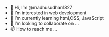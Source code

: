 - 👋 Hi, I’m @madhusudhan1827
- 👀 I’m interested in web development
- 🌱 I’m currently learning html,CSS, JavaScript
- 💞️ I’m looking to collaborate on ...
- 📫 How to reach me ...

<!---
madhusudhan1827/madhusudhan1827 is a ✨ special ✨ repository because its `README.md` (this file) appears on your GitHub profile.
You can click the Preview link to take a look at your changes.
--->
